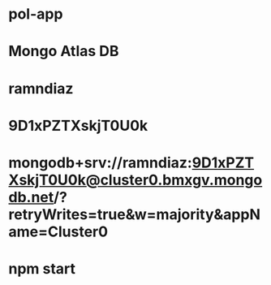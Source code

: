 # pol-app





# Mongo Atlas DB
# ramndiaz
# 9D1xPZTXskjT0U0k
# mongodb+srv://ramndiaz:9D1xPZTXskjT0U0k@cluster0.bmxgv.mongodb.net/?retryWrites=true&w=majority&appName=Cluster0
# npm start